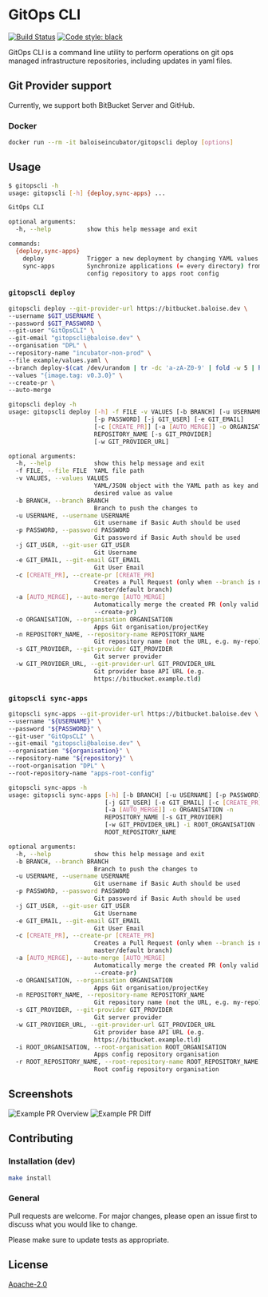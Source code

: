# GitOps CLI
[![Build Status](https://travis-ci.org/baloise-incubator/gitopscli.svg?branch=master)](https://travis-ci.org/baloise-incubator/gitopscli) 
[![Code style: black](https://img.shields.io/badge/code%20style-black-000000.svg)](https://github.com/psf/black) 

GitOps CLI is a command line utility to perform operations on git ops managed infrastructure repositories, including updates in yaml files.

## Git Provider support
Currently, we support both BitBucket Server and GitHub.

### Docker
```bash
docker run --rm -it baloiseincubator/gitopscli deploy [options]
```

## Usage
```bash
$ gitopscli -h
usage: gitopscli [-h] {deploy,sync-apps} ...

GitOps CLI

optional arguments:
  -h, --help          show this help message and exit

commands:
  {deploy,sync-apps}
    deploy            Trigger a new deployment by changing YAML values
    sync-apps         Synchronize applications (= every directory) from apps
                      config repository to apps root config
```

### `gitopscli deploy`
```bash
gitopscli deploy --git-provider-url https://bitbucket.baloise.dev \
--username $GIT_USERNAME \
--password $GIT_PASSWORD \
--git-user "GitOpsCLI" \
--git-email "gitopscli@baloise.dev" \
--organisation "DPL" \
--repository-name "incubator-non-prod" \
--file example/values.yaml \
--branch deploy-$(cat /dev/urandom | tr -dc 'a-zA-Z0-9' | fold -w 5 | head -n 1) \
--values "{image.tag: v0.3.0}" \
--create-pr \
--auto-merge
```

```bash
gitopscli deploy -h
usage: gitopscli deploy [-h] -f FILE -v VALUES [-b BRANCH] [-u USERNAME]
                        [-p PASSWORD] [-j GIT_USER] [-e GIT_EMAIL]
                        [-c [CREATE_PR]] [-a [AUTO_MERGE]] -o ORGANISATION -n
                        REPOSITORY_NAME [-s GIT_PROVIDER]
                        [-w GIT_PROVIDER_URL]

optional arguments:
  -h, --help            show this help message and exit
  -f FILE, --file FILE  YAML file path
  -v VALUES, --values VALUES
                        YAML/JSON object with the YAML path as key and the
                        desired value as value
  -b BRANCH, --branch BRANCH
                        Branch to push the changes to
  -u USERNAME, --username USERNAME
                        Git username if Basic Auth should be used
  -p PASSWORD, --password PASSWORD
                        Git password if Basic Auth should be used
  -j GIT_USER, --git-user GIT_USER
                        Git Username
  -e GIT_EMAIL, --git-email GIT_EMAIL
                        Git User Email
  -c [CREATE_PR], --create-pr [CREATE_PR]
                        Creates a Pull Request (only when --branch is not
                        master/default branch)
  -a [AUTO_MERGE], --auto-merge [AUTO_MERGE]
                        Automatically merge the created PR (only valid with
                        --create-pr)
  -o ORGANISATION, --organisation ORGANISATION
                        Apps Git organisation/projectKey
  -n REPOSITORY_NAME, --repository-name REPOSITORY_NAME
                        Git repository name (not the URL, e.g. my-repo)
  -s GIT_PROVIDER, --git-provider GIT_PROVIDER
                        Git server provider
  -w GIT_PROVIDER_URL, --git-provider-url GIT_PROVIDER_URL
                        Git provider base API URL (e.g.
                        https://bitbucket.example.tld)
```

### `gitopscli sync-apps`

```bash
gitopscli sync-apps --git-provider-url https://bitbucket.baloise.dev \
--username "${USERNAME}" \
--password "${PASSWORD}" \
--git-user "GitOpsCLI" \
--git-email "gitopscli@baloise.dev" \
--organisation "${organisation}" \
--repository-name "${repository}" \
--root-organisation "DPL" \
--root-repository-name "apps-root-config" 
```

```bash
gitopscli sync-apps -h
usage: gitopscli sync-apps [-h] [-b BRANCH] [-u USERNAME] [-p PASSWORD]
                           [-j GIT_USER] [-e GIT_EMAIL] [-c [CREATE_PR]]
                           [-a [AUTO_MERGE]] -o ORGANISATION -n
                           REPOSITORY_NAME [-s GIT_PROVIDER]
                           [-w GIT_PROVIDER_URL] -i ROOT_ORGANISATION -r
                           ROOT_REPOSITORY_NAME

optional arguments:
  -h, --help            show this help message and exit
  -b BRANCH, --branch BRANCH
                        Branch to push the changes to
  -u USERNAME, --username USERNAME
                        Git username if Basic Auth should be used
  -p PASSWORD, --password PASSWORD
                        Git password if Basic Auth should be used
  -j GIT_USER, --git-user GIT_USER
                        Git Username
  -e GIT_EMAIL, --git-email GIT_EMAIL
                        Git User Email
  -c [CREATE_PR], --create-pr [CREATE_PR]
                        Creates a Pull Request (only when --branch is not
                        master/default branch)
  -a [AUTO_MERGE], --auto-merge [AUTO_MERGE]
                        Automatically merge the created PR (only valid with
                        --create-pr)
  -o ORGANISATION, --organisation ORGANISATION
                        Apps Git organisation/projectKey
  -n REPOSITORY_NAME, --repository-name REPOSITORY_NAME
                        Git repository name (not the URL, e.g. my-repo)
  -s GIT_PROVIDER, --git-provider GIT_PROVIDER
                        Git server provider
  -w GIT_PROVIDER_URL, --git-provider-url GIT_PROVIDER_URL
                        Git provider base API URL (e.g.
                        https://bitbucket.example.tld)
  -i ROOT_ORGANISATION, --root-organisation ROOT_ORGANISATION
                        Apps config repository organisation
  -r ROOT_REPOSITORY_NAME, --root-repository-name ROOT_REPOSITORY_NAME
                        Root config repository organisation
```

## Screenshots

![Example PR Overview](/doc/example_pr_overview.png?raw=true "Example of a created PR")
![Example PR Diff](/doc/example_pr_diff.png?raw=true "Example of a PR yaml file diff")

## Contributing

### Installation (dev)

```bash
make install
```

### General

Pull requests are welcome. For major changes, please open an issue first to discuss what you would like to change.

Please make sure to update tests as appropriate.

## License
[Apache-2.0](https://choosealicense.com/licenses/apache-2.0/)
